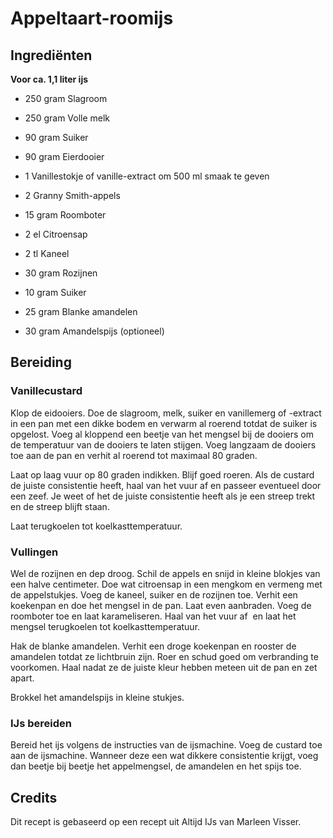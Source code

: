 # Appeltaart-roomijs
## Ingrediënten
**Voor ca. 1,1 liter ijs**

- 250 gram Slagroom
- 250 gram Volle melk
- 90 gram Suiker
- 90 gram Eierdooier
- 1 Vanillestokje of vanille-extract om 500 ml smaak te geven


- 2 Granny Smith-appels
- 15 gram Roomboter
- 2 el Citroensap
- 2 tl Kaneel
- 30 gram Rozijnen
- 10 gram Suiker


- 25 gram Blanke amandelen
- 30 gram Amandelspijs (optioneel)

## Bereiding
### Vanillecustard
Klop de eidooiers. Doe de slagroom, melk, suiker en vanillemerg of -extract in een pan met een dikke bodem en verwarm al roerend totdat de suiker is opgelost. Voeg al kloppend een beetje van het mengsel bij de dooiers om de temperatuur van de dooiers te laten stijgen. Voeg langzaam de dooiers toe aan de pan en verhit al roerend tot maximaal 80 graden.

Laat op laag vuur op 80 graden indikken. Blijf goed roeren. Als de custard de juiste consistentie heeft, haal van het vuur af en passeer eventueel door een zeef. Je weet of het de juiste consistentie heeft als je een streep trekt en de streep blijft staan.

Laat terugkoelen tot koelkasttemperatuur.

### Vullingen
Wel de rozijnen en dep droog. Schil de appels en snijd in kleine blokjes van een halve centimeter. Doe wat citroensap in een mengkom en vermeng met de appelstukjes. Voeg de kaneel, suiker en de rozijnen toe. Verhit een koekenpan en doe het mengsel in de pan. Laat even aanbraden. Voeg de roomboter toe en laat karameliseren. Haal van het vuur af  en laat het mengsel terugkoelen tot koelkasttemperatuur.

Hak de blanke amandelen. Verhit een droge koekenpan en rooster de amandelen totdat ze lichtbruin zijn. Roer en schud goed om verbranding te voorkomen. Haal nadat ze de juiste kleur hebben meteen uit de pan en zet apart.

Brokkel het amandelspijs in kleine stukjes.

### IJs bereiden
Bereid het ijs volgens de instructies van de ijsmachine. Voeg de custard toe aan de ijsmachine. Wanneer deze een wat dikkere consistentie krijgt, voeg dan beetje bij beetje het appelmengsel, de amandelen en het spijs toe.

## Credits
Dit recept is gebaseerd op een recept uit Altijd IJs van Marleen Visser.
